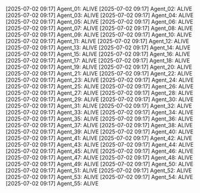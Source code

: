 
[2025-07-02 09:17] Agent_01: ALIVE
[2025-07-02 09:17] Agent_02: ALIVE
[2025-07-02 09:17] Agent_03: ALIVE
[2025-07-02 09:17] Agent_04: ALIVE
[2025-07-02 09:17] Agent_05: ALIVE
[2025-07-02 09:17] Agent_06: ALIVE
[2025-07-02 09:17] Agent_07: ALIVE
[2025-07-02 09:17] Agent_08: ALIVE
[2025-07-02 09:17] Agent_09: ALIVE
[2025-07-02 09:17] Agent_10: ALIVE
[2025-07-02 09:17] Agent_11: ALIVE
[2025-07-02 09:17] Agent_12: ALIVE
[2025-07-02 09:17] Agent_13: ALIVE
[2025-07-02 09:17] Agent_14: ALIVE
[2025-07-02 09:17] Agent_15: ALIVE
[2025-07-02 09:17] Agent_16: ALIVE
[2025-07-02 09:17] Agent_17: ALIVE
[2025-07-02 09:17] Agent_18: ALIVE
[2025-07-02 09:17] Agent_19: ALIVE
[2025-07-02 09:17] Agent_20: ALIVE
[2025-07-02 09:17] Agent_21: ALIVE
[2025-07-02 09:17] Agent_22: ALIVE
[2025-07-02 09:17] Agent_23: ALIVE
[2025-07-02 09:17] Agent_24: ALIVE
[2025-07-02 09:17] Agent_25: ALIVE
[2025-07-02 09:17] Agent_26: ALIVE
[2025-07-02 09:17] Agent_27: ALIVE
[2025-07-02 09:17] Agent_28: ALIVE
[2025-07-02 09:17] Agent_29: ALIVE
[2025-07-02 09:17] Agent_30: ALIVE
[2025-07-02 09:17] Agent_31: ALIVE
[2025-07-02 09:17] Agent_32: ALIVE
[2025-07-02 09:17] Agent_33: ALIVE
[2025-07-02 09:17] Agent_34: ALIVE
[2025-07-02 09:17] Agent_35: ALIVE
[2025-07-02 09:17] Agent_36: ALIVE
[2025-07-02 09:17] Agent_37: ALIVE
[2025-07-02 09:17] Agent_38: ALIVE
[2025-07-02 09:17] Agent_39: ALIVE
[2025-07-02 09:17] Agent_40: ALIVE
[2025-07-02 09:17] Agent_41: ALIVE
[2025-07-02 09:17] Agent_42: ALIVE
[2025-07-02 09:17] Agent_43: ALIVE
[2025-07-02 09:17] Agent_44: ALIVE
[2025-07-02 09:17] Agent_45: ALIVE
[2025-07-02 09:17] Agent_46: ALIVE
[2025-07-02 09:17] Agent_47: ALIVE
[2025-07-02 09:17] Agent_48: ALIVE
[2025-07-02 09:17] Agent_49: ALIVE
[2025-07-02 09:17] Agent_50: ALIVE
[2025-07-02 09:17] Agent_51: ALIVE
[2025-07-02 09:17] Agent_52: ALIVE
[2025-07-02 09:17] Agent_53: ALIVE
[2025-07-02 09:17] Agent_54: ALIVE
[2025-07-02 09:17] Agent_55: ALIVE